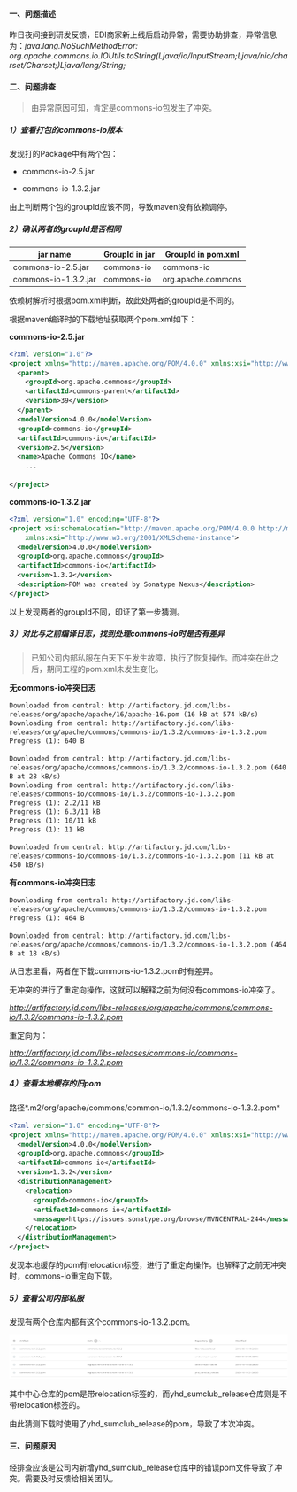 #### 一、问题描述

昨日夜间接到研发反馈，EDI商家新上线后启动异常，需要协助排查，异常信息为：*java.lang.NoSuchMethodError: org.apache.commons.io.IOUtils.toString(Ljava/io/InputStream;Ljava/nio/charset/Charset;)Ljava/lang/String;*

#### 二、问题排查

> 由异常原因可知，肯定是commons-io包发生了冲突。

##### 1）查看打包的commons-io版本

发现打的Package中有两个包：

* commons-io-2.5.jar

* commons-io-1.3.2.jar

由上判断两个包的groupId应该不同，导致maven没有依赖调停。

##### 2）确认两者的groupId是否相同

| jar name             | GroupId in jar | GroupId in pom.xml |
| -------------------- | -------------- | ------------------ |
| commons-io-2.5.jar   | commons-io     | commons-io         |
| commons-io-1.3.2.jar | commons-io     | org.apache.commons |

依赖树解析时根据pom.xml判断，故此处两者的groupId是不同的。

根据maven编译时的下载地址获取两个pom.xml如下：

**commons-io-2.5.jar**

```xml
<?xml version="1.0"?>
<project xmlns="http://maven.apache.org/POM/4.0.0" xmlns:xsi="http://www.w3.org/2001/XMLSchema-instance" xsi:schemaLocation="http://maven.apache.org/POM/4.0.0 http://maven.apache.org/maven-v4_0_0.xsd">
  <parent>
    <groupId>org.apache.commons</groupId>
    <artifactId>commons-parent</artifactId>
    <version>39</version>
  </parent>
  <modelVersion>4.0.0</modelVersion>
  <groupId>commons-io</groupId>
  <artifactId>commons-io</artifactId>
  <version>2.5</version>
  <name>Apache Commons IO</name>
    ...

</project>
```

**commons-io-1.3.2.jar**

```xml
<?xml version="1.0" encoding="UTF-8"?>
<project xsi:schemaLocation="http://maven.apache.org/POM/4.0.0 http://maven.apache.org/xsd/maven-4.0.0.xsd" xmlns="http://maven.apache.org/POM/4.0.0"
    xmlns:xsi="http://www.w3.org/2001/XMLSchema-instance">
  <modelVersion>4.0.0</modelVersion>
  <groupId>org.apache.commons</groupId>
  <artifactId>commons-io</artifactId>
  <version>1.3.2</version>
  <description>POM was created by Sonatype Nexus</description>
</project>
```

以上发现两者的groupId不同，印证了第一步猜测。

##### 3）对比与之前编译日志，找到处理commons-io时是否有差异

> 已知公司内部私服在白天下午发生故障，执行了恢复操作。而冲突在此之后，期间工程的pom.xml未发生变化。

**无commons-io冲突日志**

```
Downloaded from central: http://artifactory.jd.com/libs-releases/org/apache/apache/16/apache-16.pom (16 kB at 574 kB/s)
Downloading from central: http://artifactory.jd.com/libs-releases/org/apache/commons/commons-io/1.3.2/commons-io-1.3.2.pom
Progress (1): 640 B
                   
Downloaded from central: http://artifactory.jd.com/libs-releases/org/apache/commons/commons-io/1.3.2/commons-io-1.3.2.pom (640 B at 28 kB/s)
Downloading from central: http://artifactory.jd.com/libs-releases/commons-io/commons-io/1.3.2/commons-io-1.3.2.pom
Progress (1): 2.2/11 kB
Progress (1): 6.3/11 kB
Progress (1): 10/11 kB 
Progress (1): 11 kB   
                   
Downloaded from central: http://artifactory.jd.com/libs-releases/commons-io/commons-io/1.3.2/commons-io-1.3.2.pom (11 kB at 450 kB/s)
```

**有commons-io冲突日志**

```
Downloading from central: http://artifactory.jd.com/libs-releases/org/apache/commons/commons-io/1.3.2/commons-io-1.3.2.pom
Progress (1): 464 B
                   
Downloaded from central: http://artifactory.jd.com/libs-releases/org/apache/commons/commons-io/1.3.2/commons-io-1.3.2.pom (464 B at 18 kB/s)
```

从日志里看，两者在下载commons-io-1.3.2.pom时有差异。

无冲突的进行了重定向操作，这就可以解释之前为何没有commons-io冲突了。

*http://artifactory.jd.com/libs-releases/org/apache/commons/commons-io/1.3.2/commons-io-1.3.2.pom*

重定向为：

*http://artifactory.jd.com/libs-releases/commons-io/commons-io/1.3.2/commons-io-1.3.2.pom*

##### 4）查看本地缓存的旧pom

路径*.m2/org/apache/commons/common-io/1.3.2/commons-io-1.3.2.pom*

```xml
<?xml version="1.0" encoding="UTF-8"?>
<project xmlns="http://maven.apache.org/POM/4.0.0" xmlns:xsi="http://www.w3.org/2001/XMLSchema-instance" xsi:schemaLocation="http://maven.apache.org/POM/4.0.0 http://maven.apache.org/xsd/maven-4.0.0.xsd">
  <modelVersion>4.0.0</modelVersion>
  <groupId>org.apache.commons</groupId>
  <artifactId>commons-io</artifactId>
  <version>1.3.2</version>
  <distributionManagement>
    <relocation>
      <groupId>commons-io</groupId>
      <artifactId>commons-io</artifactId>
      <message>https://issues.sonatype.org/browse/MVNCENTRAL-244</message>
    </relocation>
  </distributionManagement>
</project>
```

发现本地缓存的pom有relocation标签，进行了重定向操作。也解释了之前无冲突时，commons-io重定向下载。

##### 5）查看公司内部私服

发现有两个仓库内都有这个commons-io-1.3.2.pom。

![image-20210915145002935](../../src/main/resources/picture/image-20210915145002935.png)

其中中心仓库的pom是带relocation标签的，而yhd_sumclub_release仓库则是不带relocation标签的。

由此猜测下载时使用了yhd_sumclub_release的pom，导致了本次冲突。

#### 三、问题原因

经排查应该是公司内新增yhd_sumclub_release仓库中的错误pom文件导致了冲突。需要及时反馈给相关团队。

